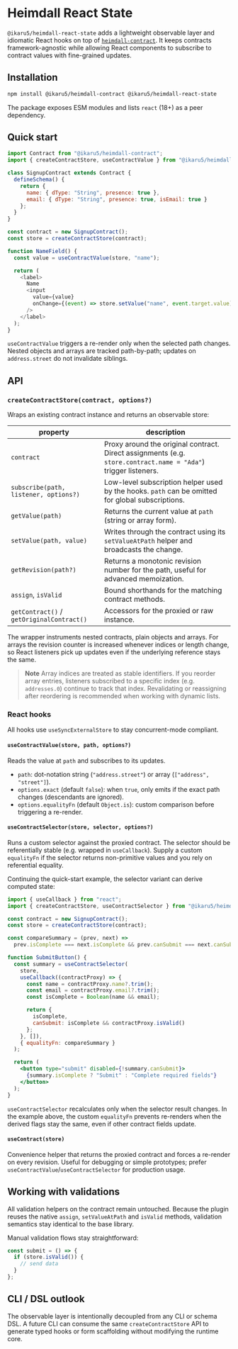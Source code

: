 # Heimdall React State

`@ikaru5/heimdall-react-state` adds a lightweight observable layer and idiomatic React hooks on top of [`heimdall-contract`](https://github.com/ikaru5/heimdall-contract). It keeps contracts framework-agnostic while allowing React components to subscribe to contract values with fine-grained updates.

## Installation

```bash
npm install @ikaru5/heimdall-contract @ikaru5/heimdall-react-state
```

The package exposes ESM modules and lists `react` (18+) as a peer dependency.

## Quick start

```js
import Contract from "@ikaru5/heimdall-contract";
import { createContractStore, useContractValue } from "@ikaru5/heimdall-react-state";

class SignupContract extends Contract {
  defineSchema() {
    return {
      name: { dType: "String", presence: true },
      email: { dType: "String", presence: true, isEmail: true }
    };
  }
}

const contract = new SignupContract();
const store = createContractStore(contract);

function NameField() {
  const value = useContractValue(store, "name");

  return (
    <label>
      Name
      <input
        value={value}
        onChange={(event) => store.setValue("name", event.target.value)}
      />
    </label>
  );
}
```

`useContractValue` triggers a re-render only when the selected path changes. Nested objects and arrays are tracked path-by-path; updates on `address.street` do not invalidate siblings.

## API

### `createContractStore(contract, options?)`

Wraps an existing contract instance and returns an observable store:

| property | description |
| --- | --- |
| `contract` | Proxy around the original contract. Direct assignments (e.g. `store.contract.name = "Ada"`) trigger listeners. |
| `subscribe(path, listener, options?)` | Low-level subscription helper used by the hooks. `path` can be omitted for global subscriptions. |
| `getValue(path)` | Returns the current value at `path` (string or array form). |
| `setValue(path, value)` | Writes through the contract using its `setValueAtPath` helper and broadcasts the change. |
| `getRevision(path?)` | Returns a monotonic revision number for the path, useful for advanced memoization. |
| `assign`, `isValid` | Bound shorthands for the matching contract methods. |
| `getContract()` / `getOriginalContract()` | Accessors for the proxied or raw instance. |

The wrapper instruments nested contracts, plain objects and arrays. For arrays the revision counter is increased whenever indices or length change, so React listeners pick up updates even if the underlying reference stays the same.

> **Note**
> Array indices are treated as stable identifiers. If you reorder array entries, listeners subscribed to a specific index (e.g. `addresses.0`) continue to track that index. Revalidating or reassigning after reordering is recommended when working with dynamic lists.

### React hooks

All hooks use `useSyncExternalStore` to stay concurrent-mode compliant.

#### `useContractValue(store, path, options?)`

Reads the value at `path` and subscribes to its updates.

- `path`: dot-notation string (`"address.street"`) or array (`["address", "street"]`).
- `options.exact` (default `false`): when `true`, only emits if the exact path changes (descendants are ignored).
- `options.equalityFn` (default `Object.is`): custom comparison before triggering a re-render.

#### `useContractSelector(store, selector, options?)`

Runs a custom selector against the proxied contract. The selector should be referentially stable (e.g. wrapped in `useCallback`). Supply a custom `equalityFn` if the selector returns non-primitive values and you rely on referential equality.

Continuing the quick-start example, the selector variant can derive computed state:

```jsx
import { useCallback } from "react";
import { createContractStore, useContractSelector } from "@ikaru5/heimdall-react-state";

const contract = new SignupContract();
const store = createContractStore(contract);

const compareSummary = (prev, next) =>
  prev.isComplete === next.isComplete && prev.canSubmit === next.canSubmit;

function SubmitButton() {
  const summary = useContractSelector(
    store,
    useCallback((contractProxy) => {
      const name = contractProxy.name?.trim();
      const email = contractProxy.email?.trim();
      const isComplete = Boolean(name && email);

      return {
        isComplete,
        canSubmit: isComplete && contractProxy.isValid()
      };
    }, []),
    { equalityFn: compareSummary }
  );

  return (
    <button type="submit" disabled={!summary.canSubmit}>
      {summary.isComplete ? "Submit" : "Complete required fields"}
    </button>
  );
}
```

`useContractSelector` recalculates only when the selector result changes. In the example above, the custom `equalityFn` prevents re-renders when the derived flags stay the same, even if other contract fields update.

#### `useContract(store)`

Convenience helper that returns the proxied contract and forces a re-render on every revision. Useful for debugging or simple prototypes; prefer `useContractValue`/`useContractSelector` for production usage.

## Working with validations

All validation helpers on the contract remain untouched. Because the plugin reuses the native `assign`, `setValueAtPath` and `isValid` methods, validation semantics stay identical to the base library.

Manual validation flows stay straightforward:

```js
const submit = () => {
  if (store.isValid()) {
    // send data
  }
};
```

## CLI / DSL outlook

The observable layer is intentionally decoupled from any CLI or schema DSL. A future CLI can consume the same `createContractStore` API to generate typed hooks or form scaffolding without modifying the runtime core.
